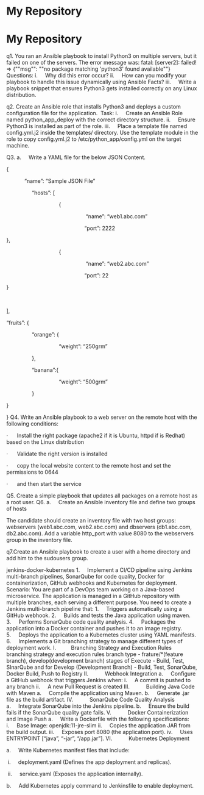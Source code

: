 # My Repository
# My Repository
q1. You ran an Ansible playbook to install Python3 on multiple servers, but it failed on one of the servers. The error message was:
fatal: [server2]: failed! => {""msg"": ""no package matching 'python3' found available""}    
Questions:
i.     Why did this error occur?
ii.     How can you modify your playbook to handle this issue dynamically using Ansible Facts?
iii.     Write a playbook snippet that ensures Python3 gets installed correctly on any Linux distribution.

q2. Create an Ansible role that installs Python3 and deploys a custom configuration file for the application. 
Task:
i.     Create an Ansible Role named python_app_deploy with the correct directory structure.
ii.     Ensure Python3 is installed as part of the role.
iii.     Place a template file named config.yml.j2 inside the templates/ directory.
Use the template module in the role to copy config.yml.j2 to /etc/python_app/config.yml on the target machine.

Q3. a.     Write a YAML file for the below JSON Content.







{

            “name”: “Sample JSON File”

                 “hosts”: [

                                   {

                                                     “name”: “web1.abc.com”

                                                    “port”: 2222

},

                                   {

                                                     “name”: “web2.abc.com”

                                                    “port”: 22

}

 

],

“fruits”: {

                 “orange”: {

                                   “weight”: “250grm”

                 },

                 “banana”:{

                                   “weight”: “500grm”

                 }

}

}
Q4. Write an Ansible playbook to a web server on the remote host with the following conditions:       

·      Install the right package (apache2 if it is Ubuntu, httpd if is Redhat) based on the Linux distribution

·      Validate the right version is installed

·      copy the local website content to the remote host and set the permissions to 0644

·      and then start the service 

Q5. Create a simple playbook that updates all packages on a remote host as a root user.
Q6. a.     Create an Ansible inventory file and define two groups of hosts

The candidate should create an inventory file with two host groups: webservers (web1.abc.com, web2.abc.com) and dbservers (db1.abc.com, db2.abc.com). Add a variable http_port with value 8080 to the webservers group in the inventory file. 

q7.Create an Ansible playbook to create a user with a home directory and add him to the sudousers group.



jenkins-docker-kubernetes
1.     Implement a CI/CD pipeline using Jenkins multi-branch pipelines, SonarQube for code quality, Docker for containerization, GitHub webhooks and Kubernetes for deployment.
Scenario:
You are part of a DevOps team working on a Java-based microservice. The application is managed in a GitHub repository with multiple branches, each serving a different purpose. You need to create a Jenkins multi-branch pipeline that:
1.     Triggers automatically using a GitHub webhook.
2.     Builds and tests the Java application using maven.
3.     Performs SonarQube code quality analysis.
4.     Packages the application into a Docker container and pushes it to an image registry.
5.     Deploys the application to a Kubernetes cluster using YAML manifests.
6.     Implements a Git branching strategy to manage different types of deployment work.
  I.          Branching Strategy and Execution Rules
branching strategy and execution rules 
branch type - frature/*(feature branch), develop(development branch) 
stages of Execute - Build, Test, SInarQube and for Develop (Development Branch) - Build, Test, SonarQube, Docker Build, Push to Registry
  II.           Webhook Integration
  a.     Configure a GitHub webhook that triggers Jenkins when:
    i.     A commit is pushed to any branch
    ii.     A new Pull Request is created
    III.           Building Java Code with Maven
    a.     Compile the application using Maven.
    b.     Generate .jar file as the build artifact.
    IV.           SonarQube Code Quality Analysis
      a.     Integrate SonarQube into the Jenkins pipeline.
      b.     Ensure the build fails if the SonarQube quality gate fails.
    V.           Docker Containerization and Image Push
      a.     Write a Dockerfile with the following specifications:
      i.     Base Image: openjdk:11-jre-slim
      ii.     Copies the application JAR from the build output.
      iii.     Exposes port 8080 (the application port).
      iv.     Uses ENTRYPOINT [“java”, “-jar”, “/app.jar”].
    VI.           Kubernetes Deployment

a.     Write Kubernetes manifest files that include:

 i.     deployment.yaml (Defines the app deployment and replicas).

 ii.     service.yaml (Exposes the application internally).

b.     Add Kubernetes apply command to Jenkinsfile to enable deployment. 























